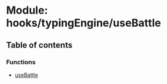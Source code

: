 # Module: hooks/typingEngine/useBattle

## Table of contents

### Functions

- [useBattle](../functions/hooks_typingEngine_useBattle.useBattle.md)

